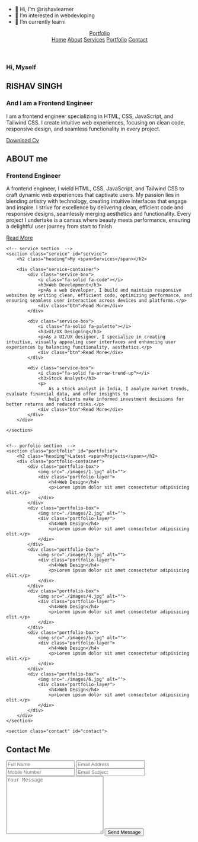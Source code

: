 - 👋 Hi, I’m @rishavlearner
- 👀 I’m interested in webdevloping
- 🌱 I’m currently learni<!DOCTYPE html>
<html lang="en">

<head>
    <meta charset="UTF-8">
    <meta name="viewport" content="width=device-width, initial-scale=1.0">
    <title>Portfolio</title>
    <link rel="stylesheet" href="style.css">
    <link rel="stylesheet" href="https://cdnjs.cloudflare.com/ajax/libs/font-awesome/6.6.0/css/all.min.css"
        integrity="sha512-Kc323vGBEqzTmouAECnVceyQqyqdsSiqLQISBL29aUW4U/M7pSPA/gEUZQqv1cwx4OnYxTxve5UMg5GT6L4JJg=="
        crossorigin="anonymous" referrerpolicy="no-referrer" />
</head>

<body>
    <header class="header">
        <a href="" class="logo">Portfolio</a>
        <i class="fa-solid fa-bars" id="menu-icon"></i>
        <nav class="navbar">
            <a href="#Home" class="active">Home</a>
            <a href="#about">About</a>
            <a href="#service">Services</a>
            <a href="#portfolio">Portfolio</a>
            <a href="#contact">Contact</a>
        </nav>
    </header>
    <section class="home" id="home">
        <div class="home-content">
            <h3>Hi, Myself</h3>
            <h1>RISHAV SINGH</h1>
            <h3>And I am a <span>Frontend Engineer</span></h3>
            <p>I am a frontend engineer specializing in HTML, CSS, JavaScript, and Tailwind CSS. I create intuitive web experiences, focusing on clean code, responsive design, and seamless functionality in every project.</p>
            <div class="social-media">
                <a href="https://www.facebook.com/share/1GtWCtYZFp/?mibextid=qi2Omg"><i class="fa-brands fa-facebook"></i></a>
                <a href="#"><i class="fa-brands fa-x-twitter"></i></a>
                <a href="https://github.com/kaustubhlearner"><i class="fa-brands fa-github"></i></a>
                <a href="https://www.linkedin.com/in/kaustubhcreative/"><i class="fa-brands fa-linkedin-in"></i></a>
            </div>
            <a href="./images/tech resume (1) - kaustubh kumar.pdf" class="btn" download="">Download Cv</a>
        </div>
        <div class="home-image">
            <img src="./rishav pic.jpg" alt="">
        </div>
    </section>
    <section class="about" id="about">
        <div class="about-img">
            <img src="./RISHAVKING.jpg" alt="">
        </div>
        <div class="about-content">
            <h2 class="heading">ABOUT <span>me</span></h2>
            <h3>Frontend Engineer</h3>
            <p> A frontend engineer, I wield HTML, CSS, JavaScript, and Tailwind CSS to craft dynamic web experiences that captivate users. My passion lies in blending artistry with technology, creating intuitive interfaces that engage and inspire. I strive for excellence by delivering clean, efficient code and responsive designs, seamlessly merging aesthetics and functionality. Every project I undertake is a canvas where beauty meets performance, ensuring a delightful user journey from start to finish</p>
            <a href="" class="btn">Read More</a>
        </div>
    </section>


    <!-- service section  -->
    <section class="service" id="service">
        <h2 class="heading">My <span>Services</span></h2>

        <div class="service-container">
            <div class="service-box">
                <i class="fa-solid fa-code"></i>
                <h3>Web Development</h3>
                <p>As a web developer, I build and maintain responsive websites by writing clean, efficient code, optimizing performance, and ensuring seamless user interaction across devices and platforms.</p>
                <div class="btn">Read More</div>
            </div>

            <div class="service-box">
                <i class="fa-solid fa-palette"></i>
                <h3>UI/UX Designing</h3>
                <p>As a UI/UX designer, I specialize in creating intuitive, visually appealing user interfaces and enhancing user experiences by balancing functionality, aesthetics.</p>
                <div class="btn">Read More</div>
            </div>

            <div class="service-box">
                <i class="fa-solid fa-arrow-trend-up"></i>
                <h3>Stock Analyst</h3>
                <p>
                    As a stock analyst in India, I analyze market trends, evaluate financial data, and offer insights to
                    help clients make informed investment decisions for better returns and reduced risks.</p>
                <div class="btn">Read More</div>
            </div>
        </div>

    </section>


    <!-- porfolio section  -->
    <section class="portfolio" id="portfolio">
        <h2 class="heading">Latest <span>Projects</span></h2>
        <div class="portfolio-container">
            <div class="portfolio-box">
                <img src="./images/1.jpg" alt="">
                <div class="portfolio-layer">
                    <h4>Web Design</h4>
                    <p>Lorem ipsum dolor sit amet consectetur adipisicing elit.</p>
                </div>
            </div>
            <div class="portfolio-box">
                <img src="./images/2.jpg" alt="">
                <div class="portfolio-layer">
                    <h4>Web Design</h4>
                    <p>Lorem ipsum dolor sit amet consectetur adipisicing elit.</p>
                </div>
            </div>
            <div class="portfolio-box">
                <img src="./images/3.jpg" alt="">
                <div class="portfolio-layer">
                    <h4>Web Design</h4>
                    <p>Lorem ipsum dolor sit amet consectetur adipisicing elit.</p>
                </div>
            </div>
            <div class="portfolio-box">
                <img src="./images/4.jpg" alt="">
                <div class="portfolio-layer">
                    <h4>Web Design</h4>
                    <p>Lorem ipsum dolor sit amet consectetur adipisicing elit.</p>
                </div>
            </div>
            <div class="portfolio-box">
                <img src="./images/5.jpg" alt="">
                <div class="portfolio-layer">
                    <h4>Web Design</h4>
                    <p>Lorem ipsum dolor sit amet consectetur adipisicing elit.</p>
                </div>
            </div>
            <div class="portfolio-box">
                <img src="./images/6.jpg" alt="">
                <div class="portfolio-layer">
                    <h4>Web Design</h4>
                    <p>Lorem ipsum dolor sit amet consectetur adipisicing elit.</p>
                </div>
            </div>
        </div>
    </section>

<!-- contact section -->

    <section class="contact" id="contact">
<h2 class="heading">Contact <span>Me</span></h2>
<form action="https://sheetdb.io/api/v1/elv51byimfvxh" method="post">
    <div class="input-box">
        <input type="text"placeholder="Full Name" name="data[FULL NAME]">
        <input type="email" placeholder="Email Address" name="data[EMAIL ADDRESS]">
    </div>
    <div class="input-box">
        <input type="number" placeholder="Mobile Number" name="data[MOBILE NUMBER]">
        <input type="text" placeholder="Email Subject" name="data[EMAIL SUBJECT]">
    </div>
    <textarea name="" id="" cols="30" rows="10" placeholder="Your Message"></textarea>
    <input type="submit" name="data[MESSAGE]" value="Send Message" class="btn" >
</form>
    </section>
</body>

</html>
